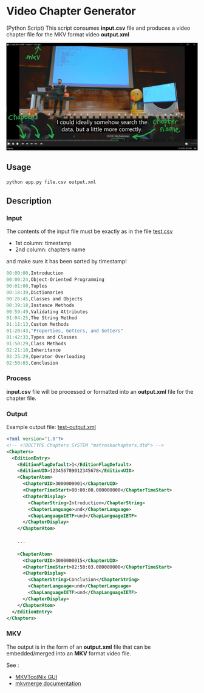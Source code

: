 # Video Chapter Generator

(Python Script) This script consumes **input.csv** file and produces a video chapter file for the MKV format video **output.xml**

![chapters](example/chapter-file.jpg)

## Usage

```bash
python app.py file.csv output.xml
```

## Description

### Input

The contents of the input file must be exactly as in the file [test.csv](example/test.csv)

- 1st column: timestamp
- 2nd column: chapters name

and make sure it has been sorted by timestamp!

```c
00:00:00,Introduction
00:00:24,Object-Oriented Programming
00:01:00,Tuples
00:18:39,Dictionaries
00:26:45,Classes and Objects
00:39:18,Instance Methods
00:59:49,Validating Attributes
01:04:25,The String Method
01:11:13,Custom Methods
01:20:43,"Properties, Getters, and Setters"
01:42:33,Types and Classes
01:50:29,Class Methods
02:21:10,Inheritance
02:35:29,Operator Overloading
02:50:03,Conclusion
```

### Process

**input.csv** file will be processed or formatted into an **output.xml** file for the chapter file.

### Output

Example output file: [test-output.xml](example/test-output.xml)

```xml
<?xml version="1.0"?>
<!-- <!DOCTYPE Chapters SYSTEM "matroskachapters.dtd"> -->
<Chapters>
  <EditionEntry>
    <EditionFlagDefault>1</EditionFlagDefault>
    <EditionUID>123456789012345678</EditionUID>
    <ChapterAtom>
      <ChapterUID>3000000001</ChapterUID>
      <ChapterTimeStart>00:00:00.000000000</ChapterTimeStart>
      <ChapterDisplay>
        <ChapterString>Introduction</ChapterString>
        <ChapterLanguage>und</ChapterLanguage>
        <ChapLanguageIETF>und</ChapLanguageIETF>
      </ChapterDisplay>
    </ChapterAtom>

    ...

    <ChapterAtom>
      <ChapterUID>3000000015</ChapterUID>
      <ChapterTimeStart>02:50:03.000000000</ChapterTimeStart>
      <ChapterDisplay>
        <ChapterString>Conclusion</ChapterString>
        <ChapterLanguage>und</ChapterLanguage>
        <ChapLanguageIETF>und</ChapLanguageIETF>
      </ChapterDisplay>
    </ChapterAtom>
  </EditionEntry>
</Chapters>
```

### MKV

The output is in the form of an **output.xml** file that can be embedded/merged into an **MKV** format video file.

See :

- [MKVToolNix GUI](https://mkvtoolnix.download/)
- [mkvmerge documentation](https://mkvtoolnix.download/doc/mkvmerge.html)
